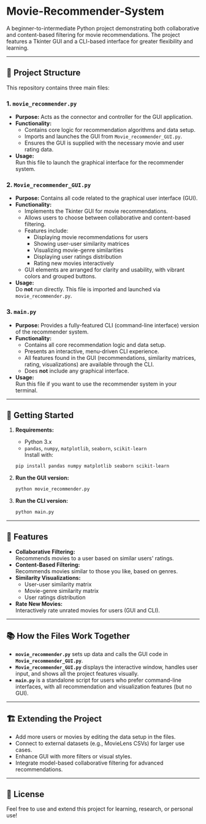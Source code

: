 # Movie-Recommender-System

A beginner-to-intermediate Python project demonstrating both collaborative and content-based filtering for movie recommendations. The project features a Tkinter GUI and a CLI-based interface for greater flexibility and learning.

---

## 📁 Project Structure

This repository contains three main files:

### 1. `movie_recommender.py`
- **Purpose:** Acts as the connector and controller for the GUI application.
- **Functionality:**  
  - Contains core logic for recommendation algorithms and data setup.
  - Imports and launches the GUI from `Movie_recommender_GUI.py`.
  - Ensures the GUI is supplied with the necessary movie and user rating data.
- **Usage:**  
  Run this file to launch the graphical interface for the recommender system.

### 2. `Movie_recommender_GUI.py`
- **Purpose:** Contains all code related to the graphical user interface (GUI).
- **Functionality:**  
  - Implements the Tkinter GUI for movie recommendations.
  - Allows users to choose between collaborative and content-based filtering.
  - Features include:
    - Displaying movie recommendations for users
    - Showing user-user similarity matrices
    - Visualizing movie-genre similarities
    - Displaying user ratings distribution
    - Rating new movies interactively
  - GUI elements are arranged for clarity and usability, with vibrant colors and grouped buttons.
- **Usage:**  
  Do **not** run directly. This file is imported and launched via `movie_recommender.py`.

### 3. `main.py`
- **Purpose:** Provides a fully-featured CLI (command-line interface) version of the recommender system.
- **Functionality:**  
  - Contains all core recommendation logic and data setup.
  - Presents an interactive, menu-driven CLI experience.
  - All features found in the GUI (recommendations, similarity matrices, rating, visualizations) are available through the CLI.
  - Does **not** include any graphical interface.
- **Usage:**  
  Run this file if you want to use the recommender system in your terminal.

---

## 🚀 Getting Started

1. **Requirements:**  
   - Python 3.x  
   - `pandas`, `numpy`, `matplotlib`, `seaborn`, `scikit-learn`  
   Install with:  
   ```bash
   pip install pandas numpy matplotlib seaborn scikit-learn
   ```

2. **Run the GUI version:**  
   ```bash
   python movie_recommender.py
   ```

3. **Run the CLI version:**  
   ```bash
   python main.py
   ```

---

## 📝 Features

- **Collaborative Filtering:**  
  Recommends movies to a user based on similar users' ratings.
- **Content-Based Filtering:**  
  Recommends movies similar to those you like, based on genres.
- **Similarity Visualizations:**  
  - User-user similarity matrix
  - Movie-genre similarity matrix
  - User ratings distribution
- **Rate New Movies:**  
  Interactively rate unrated movies for users (GUI and CLI).

---

## 📚 How the Files Work Together

- **`movie_recommender.py`** sets up data and calls the GUI code in **`Movie_recommender_GUI.py`**.
- **`Movie_recommender_GUI.py`** displays the interactive window, handles user input, and shows all the project features visually.
- **`main.py`** is a standalone script for users who prefer command-line interfaces, with all recommendation and visualization features (but no GUI).

---

## 🏗️ Extending the Project

- Add more users or movies by editing the data setup in the files.
- Connect to external datasets (e.g., MovieLens CSVs) for larger use cases.
- Enhance GUI with more filters or visual styles.
- Integrate model-based collaborative filtering for advanced recommendations.

---

## 📄 License

Feel free to use and extend this project for learning, research, or personal use!

